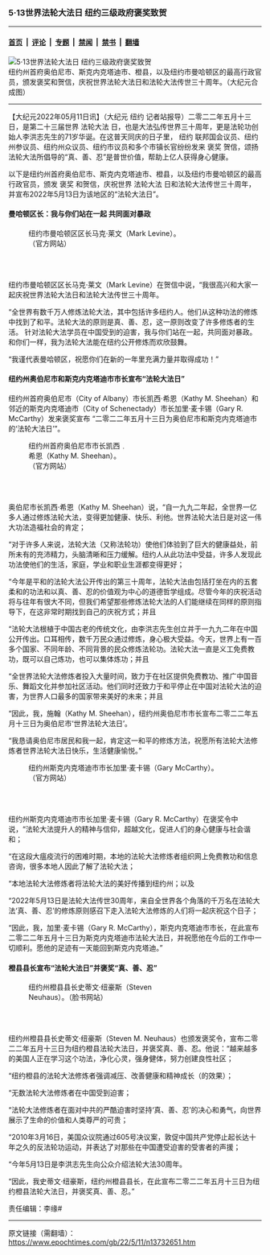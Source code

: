 ### 5·13世界法轮大法日 纽约三级政府褒奖致贺

---

#### [首页](../../../..?n13732651) &nbsp;|&nbsp; [评论](../../../../../epoch-comment?n13732651) &nbsp;|&nbsp; [专题](../../../../../epoch-special?n13732651) &nbsp;|&nbsp; [禁闻](../../../../../epoch-news?n13732651) &nbsp;|&nbsp; [禁书](../../../../../books?n13732651) &nbsp;|&nbsp; [翻墙](https://github.com/gfw-breaker/nogfw/blob/master/README.md?n13732651)


<div><img alt="5·13世界法轮大法日 纽约三级政府褒奖致贺" class="attachment-djy_600_400 size-djy_600_400 wp-post-image" src="https://i.epochtimes.com/assets/uploads/2022/05/id13732744-hecheng-600x400.jpg"/>
<div class="caption">
 纽约州首府奥伯尼市、斯克内克塔迪市、橙县，以及纽约市曼哈顿区的最高行政官员，颁发褒奖和贺信，庆祝世界法轮大法日和法轮大法传世三十周年。（大纪元合成图）
</div></div><hr/><div class="post_content" id="artbody" itemprop="articleBody">
 <!-- article content begin -->
 <p>
  【大纪元2022年05月11日讯】（大纪元
  <ok href="https://www.epochtimes.com/gb/tag/%E7%BA%BD%E7%BA%A6.html">
   纽约
  </ok>
  记者站报导）二零二二年五月十三日，是第二十三届世界
  <ok href="https://www.epochtimes.com/gb/tag/%E6%B3%95%E8%BD%AE%E5%A4%A7%E6%B3%95.html">
   法轮大法
  </ok>
  日，也是大法弘传世界三十周年，更是法轮功创始人李洪志先生的71岁华诞。在这普天同庆的日子里，
  <ok href="https://www.epochtimes.com/gb/tag/%E7%BA%BD%E7%BA%A6.html">
   纽约
  </ok>
  联邦国会议员、纽约州参议员、纽约州众议员、纽约市议员和多个市镇长官纷纷发来
  <ok href="https://www.epochtimes.com/gb/tag/%E8%A4%92%E5%A5%96.html">
   褒奖
  </ok>
  贺信，颂扬法轮大法所倡导的“真、善、忍”是普世价值，帮助上亿人获得身心健康。
 </p>
 <p>
  以下是纽约州首府奥伯尼市、斯克内克塔迪市、橙县，以及纽约市曼哈顿区的最高行政官员，颁发
  <ok href="https://www.epochtimes.com/gb/tag/%E8%A4%92%E5%A5%96.html">
   褒奖
  </ok>
  和贺信，庆祝世界
  <ok href="https://www.epochtimes.com/gb/tag/%E6%B3%95%E8%BD%AE%E5%A4%A7%E6%B3%95.html">
   法轮大法
  </ok>
  日和法轮大法传世三十周年，并宣布2022年5月13日为该地区的“法轮大法日”。
 </p>
 <h4>
  曼哈顿区长：我与你们站在一起 共同面对暴政
 </h4>
 <figure aria-describedby="caption-attachment-13732699" class="wp-caption aligncenter" id="attachment_13732699" style="width: 315px">
  <ok href="https://i.epochtimes.com/assets/uploads/2022/05/id13732699-6_IMG_5532.jpg" target="_blank">
   <img alt="" class="wp-image-13732699" src="https://i.epochtimes.com/assets/uploads/2022/05/id13732699-6_IMG_5532-600x786.jpg"/>
  </ok>
  <br/><figcaption class="wp-caption-text" id="caption-attachment-13732699">
   纽约市曼哈顿区区长马克·莱文（Mark Levine）。（官方网站）
  </figcaption><br/>
 </figure><br/>
 <p>
  纽约市曼哈顿区区长马克·莱文（Mark Levine）在贺信中说，“我很高兴和大家一起庆祝世界法轮大法日和法轮大法传世三十周年。
 </p>
 <p>
  “全世界有数千万人修炼法轮大法，其中包括许多纽约人。他们从这种功法的修炼中找到了和平。法轮大法的原则是真、善、忍，这一原则改变了许多修炼者的生活。 针对法轮大法学员在中国受到的迫害，我与你们站在一起，共同面对暴政。和你们一样，我为法轮大法能在纽约公开修炼而欢欣鼓舞。
 </p>
 <p>
  “我谨代表曼哈顿区，祝愿你们在新的一年里充满力量并取得成功！”
 </p>
 <h4>
  纽约州奥伯尼市和斯克内克塔迪市市长宣布“法轮大法日”
 </h4>
 <p>
  纽约州首府奥伯尼市（City of Albany）市长凯西·希恩（Kathy M. Sheehan）和邻近的斯克内克塔迪市（City of Schenectady）市长加里·麦卡锡（Gary R. McCarthy）发来褒奖宣布 “二零二二年五月十三日为奥伯尼市和斯克内克塔迪市的‘法轮大法日’”。
 </p>
 <figure aria-describedby="caption-attachment-13732705" class="wp-caption aligncenter" id="attachment_13732705" style="width: 200px">
  <ok href="https://i.epochtimes.com/assets/uploads/2022/05/id13732705-Albany-Mayor-Kathy-Sheehan.jpg" target="_blank">
   <img alt="" class="size-full wp-image-13732705" src="https://i.epochtimes.com/assets/uploads/2022/05/id13732705-Albany-Mayor-Kathy-Sheehan.jpg"/>
  </ok>
  <br/><figcaption class="wp-caption-text" id="caption-attachment-13732705">
   纽约州首府奥伯尼市市长凯西﹒希恩（Kathy M. Sheehan）。（官方网站）
  </figcaption><br/>
 </figure><br/>
 <p>
  奥伯尼市长凯西·希恩（Kathy M. Sheehan）说，“自一九九二年起，全世界一亿多人通过修炼法轮大法，变得更加健康、快乐、利他。世界法轮大法日是对这一伟大功法造福社会的肯定；
 </p>
 <p>
  “对于许多人来说，法轮大法（又称法轮功）使他们体验到了巨大的健康益处，前所未有的充沛精力，头脑清晰和压力缓解。纽约人从此功法中受益，许多人发现此功法使他们的生活，家庭，学业和职业生涯都变得更好；
 </p>
 <p>
  “今年是平和的法轮大法公开传出的第三十周年，法轮大法由包括打坐在内的五套柔和的功法和以真、善、忍的价值观为中心的道德哲学组成。尽管今年的庆祝活动将与往年有很大不同，但我们希望那些修炼法轮大法的人们能继续在同样的原则指导下，在这非常时期找到自己的庆祝方式；并且
 </p>
 <p>
  “法轮大法根植于中国古老的传统文化，由李洪志先生创立并于一九九二年在中国公开传出。口耳相传，数千万民众通过修炼，身心极大受益。今天，世界上有一百多个国家、不同年龄、不同背景的民众修炼法轮功。法轮大法一直是义工免费教功，既可以自己炼功，也可以集体炼功；并且
 </p>
 <p>
  “全世界法轮大法修炼者投入大量时间，致力于在社区提供免费教功、推广中国音乐、舞蹈文化并参加社区活动。他们同时还致力于和平停止在中国对法轮大法的迫害，为世界人口最多的国家带来美好的未来；并且
 </p>
 <p>
  “因此，我，施翰（Kathy M. Sheehan），纽约州奥伯尼市市长宣布二零二二年五月十三日为奥伯尼市‘世界法轮大法日’。
 </p>
 <p>
  “我恳请奥伯尼市居民和我一起，肯定这一和平的修炼方法，祝愿所有法轮大法修炼者世界法轮大法日快乐，生活健康愉悦。”
 </p>
 <figure aria-describedby="caption-attachment-13732712" class="wp-caption aligncenter" id="attachment_13732712" style="width: 386px">
  <ok href="https://i.epochtimes.com/assets/uploads/2022/05/id13732712-May-of-Schenectady-Gary-R.-McCarthy.jpg" target="_blank">
   <img alt="" class="size-full wp-image-13732712" src="https://i.epochtimes.com/assets/uploads/2022/05/id13732712-May-of-Schenectady-Gary-R.-McCarthy.jpg"/>
  </ok>
  <br/><figcaption class="wp-caption-text" id="caption-attachment-13732712">
   纽约州斯克内克塔迪市市长加里·麦卡锡（Gary McCarthy）。（官方网站）
  </figcaption><br/>
 </figure><br/>
 <p>
  纽约州斯克内克塔迪市市长加里·麦卡锡（Gary R. McCarthy）在褒奖令中说，“法轮大法提升人的精神与信仰，超越文化，促进人们的身心健康与社会谐和；
 </p>
 <p>
  “在这段大瘟疫流行的困难时期，本地的法轮大法修炼者组织网上免费教功和信息咨询，很多本地人因此了解了法轮大法；
 </p>
 <p>
  “本地法轮大法修炼者将法轮大法的美好传播到纽约州；以及
 </p>
 <p>
  “2022年5月13日是法轮大法传世30周年，来自全世界各个角落的千万名在法轮大法‘真、善、忍’的修炼原则感召下走入法轮大法修炼的人们将一起庆祝这个日子；
 </p>
 <p>
  “因此，我，加里·麦卡锡（Gary R. McCarthy），斯克内克塔迪市市长，在此宣布二零二二年五月十三日为斯克内克塔迪市法轮大法日，并祝愿他在今后的工作中一切顺利。愿他的足迹有一天能回到斯克内克塔迪。”
 </p>
 <h4>
  橙县县长宣布“法轮大法日”并褒奖“真、善、忍”
 </h4>
 <figure aria-describedby="caption-attachment-13732717" class="wp-caption aligncenter" id="attachment_13732717" style="width: 326px">
  <ok href="https://i.epochtimes.com/assets/uploads/2022/05/id13732717-steven-Neuhaus.jpg" target="_blank">
   <img alt="" class="wp-image-13732717" src="https://i.epochtimes.com/assets/uploads/2022/05/id13732717-steven-Neuhaus-600x600.jpg"/>
  </ok>
  <br/><figcaption class="wp-caption-text" id="caption-attachment-13732717">
   纽约州橙县县长史蒂文·纽豪斯（Steven Neuhaus）。（脸书网站）
  </figcaption><br/>
 </figure><br/>
 <p>
  纽约州橙县县长史蒂文·纽豪斯（Steven M. Neuhaus）也颁发褒奖令，宣布二零二二年五月十三日为纽约橙县法轮大法日，并褒奖真、善、忍。他说：“越来越多的美国人正在学习这个功法，净化心灵，强身健体，努力创建良性社区；
 </p>
 <p>
  “纽约橙县的法轮大法修炼者强调减压、改善健康和精神成长（的效果）；
 </p>
 <p>
  “无数法轮大法修炼者在中国受到迫害；
 </p>
 <p>
  “法轮大法修炼者在面对中共的严酷迫害时坚持‘真、善、忍’的决心和勇气，向世界展示了生命的价值和人类尊严的可贵；
 </p>
 <p>
  “2010年3月16日，美国众议院通过605号决议案，敦促中国共产党停止起长达十年之久的反法轮功运动，并表达了对那些在中国遭受迫害的受害者的声援；
 </p>
 <p>
  “今年5月13日是李洪志先生向公众介绍法轮大法30周年。
 </p>
 <p>
  “因此，我史蒂文·纽豪斯，纽约州橙县县长，在此宣布二零二二年五月十三日为纽约橙县法轮大法日，并褒奖真、善、忍。”
 </p>
 <p>
  责任编辑：李缘#
 </p>
 <!-- article content end -->
 <div id="below_article_ad">
 </div>
</div>


---

原文链接（需翻墙）：https://www.epochtimes.com/gb/22/5/11/n13732651.htm